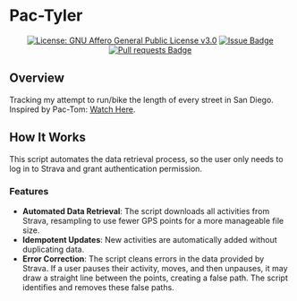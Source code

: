# Pac-Tyler

<p align="center">
<!--     <a href="https://github.com/Tyler-Schwenk/Pac-Tyler/actions"><img alt="CI Status" src="https://github.com/Tyler-Schwenk/Pac-Tyler/actions/workflows/ci.yaml/badge.svg?branch=main"></a>
    <a href="https://Pac-Tyler.readthedocs.io/en/latest"><img alt="Documentation Status" src="https://readthedocs.org/projects/Pac-Tyler/badge/?version=latest"></a>
    <a href="https://pypi.org/project/Pac-Tyler"><img alt="PyPI" src="https://img.shields.io/pypi/v/Pac-Tyler.svg"></a>
    <a href="https://github.com/Tyler-Schwenk/Pac-Tyler"><img alt="Code style: black" src="https://img.shields.io/badge/code%20style-black-000000.svg"></a>
    <a href="https://codecov.io/gh/Tyler-Schwenk/Pac-Tyler"><img alt="Coverage Status" src="https://codecov.io/gh/Tyler-Schwenk/Pac-Tyler/branch/main/graph/badge.svg"></a> -->
    <a href="https://www.gnu.org/licenses/agpl-3.0"><img alt="License: GNU Affero General Public License v3.0" src="https://img.shields.io/badge/License-AGPL_v3-blue.svg"></a>
    <a href="https://github.com/Tyler-Schwenk/Pac-Tyler/issues"><img alt="Issue Badge" src="https://img.shields.io/github/issues/Tyler-Schwenk/Pac-Tyler"></a>
    <a href="https://github.com/Tyler-Schwenk/Pac-Tyler/pulls"><img alt="Pull requests Badge" src="https://img.shields.io/github/issues-pr/Tyler-Schwenk/Pac-Tyler"></a>
</p>

## Overview

Tracking my attempt to run/bike the length of every street in San Diego. Inspired by Pac-Tom: [Watch Here](https://www.youtube.com/watch?v=1c8i5SABqwU).

## How It Works

This script automates the data retrieval process, so the user only needs to log in to Strava and grant authentication permission.

### Features
- **Automated Data Retrieval**: The script downloads all activities from Strava, resampling to use fewer GPS points for a more manageable file size.
- **Idempotent Updates**: New activities are automatically added without duplicating data.
- **Error Correction**: The script cleans errors in the data provided by Strava. If a user pauses their activity, moves, and then unpauses, it may draw a straight line between the points, creating a false path. The script identifies and removes these false paths.

